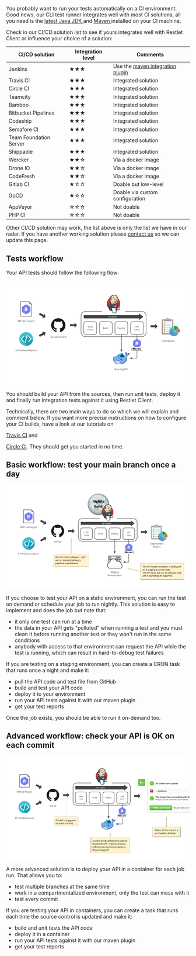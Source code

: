 You probably want to run your tests automatically on a CI environment. Good news, our CLI test runner integrates well
with most CI solutions, all you need is the
<a href="http://www.oracle.com/technetwork/java/javase/downloads/index.html" target="_blank">
latest Java JDK <i class="fa fa-external-link" aria-hidden="true"></i>
</a>
and
<a href="http://maven.apache.org/" target="_blank">
Maven <i class="fa fa-external-link" aria-hidden="true"></i>
</a> installed on your CI machine.

Check in our CI/CD solution list to see if yours integrates well with Restlet Client or influence your choice of
a solution:

|CI/CD solution|Integration level|Comments|
|---|---|---|
|Jenkins|★★★|Use the <a href="https://plugins.jenkins.io/maven-plugin" target="_blank">maven integration plugin <i class="fa fa-external-link" aria-hidden="true"></i></a>|
|Travis CI|★★★|Integrated solution|
|Circle CI|★★★|Integrated solution|
|Teamcity|★★★|Integrated solution|
|Bamboo|★★★|Integrated solution|
|Bitbucket Pipelines|★★★|Integrated solution|
|Codeship|★★★|Integrated solution|
|Semafore CI|★★★|Integrated solution|
|Team Foundation Server|★★★|Integrated solution|
|Shippable|★★★|Integrated solution|
|Wercker|★★☆|Via a docker image|
|Drone IO|★★☆|Via a docker image|
|CodeFresh|★★☆|Via a docker image|
|Gitlab CI|★☆☆|Doable but low-level|
|GoCD|★☆☆|Doable via custom configuration|
|AppVeyor|☆☆☆|Not doable|
|PHP CI|☆☆☆|Not doable|

Other CI/CD solution may work, the list above is only the list we have in our radar. If you have another working
solution please <a href="mailto:support@restlet.com?subject=Could%20you%20try%20this%20CI%2FCD%20solution%3F">contact us</a>
so we can update this page.

## Tests workflow

Your API tests should follow the following flow:

![Test flow](./images/ci-general-schema.png)

You should build your API from the sources, then run unit tests, deploy it and finally run integration tests against it
using Restlet Client.

Technically, there are two main ways to do so which we will explain and comment below. If you want more precise
instructions on how to configure your CI builds, have a look at our tutorials on
<!-- TODO: add the links to the tutorials -->
<a href="" target="_blank">Travis CI<i class="fa fa-external-link" aria-hidden="true"></i></a>
and
<!-- TODO: add the links to the tutorials -->
<a href="" target="_blank">Circle CI<i class="fa fa-external-link" aria-hidden="true"></i></a>.
They should get you started in no time.

<a class="anchor" name="basic-workflow-test-your-main-branch-once-a-day"></a>
## Basic workflow: test your main branch once a day

![Basic workflow](./images/ci_nightly.png)

If you choose to test your API on a static environment, you can run the test on demand or schedule your job to run
nightly. This solution is easy to implement and does the job but note that:

* it only one test can run at a time
* the data in your API gets "polluted" when running a test and you must clean it before running another test or they
won't run in the same conditions
* anybody with access to that environment can request the API while the test is running, which can result in
hard-to-debug test failures

If you are testing on a staging environment, you can create a CRON task that runs once a night and make it:

* pull the API code and test file from GitHub
* build and test your API code
* deploy it to your environment
* run your API tests against it with our maven plugin
* get your test reports

Once the job exists, you should be able to run it on-demand too.

<a class="anchor" name="advanced-workflow-check-your-api-is-ok-on-each-commit"></a>
## Advanced workflow: check your API is OK on each commit

![Advanced workflow](./images/ci_branch.png)


A more advanced solution is to deploy your API in a container for each job run. That allows you to:

* test multiple branches at the same time
* work in a compartmentalized environment, only the test can mess with it
* test every commit

If you are testing your API in containers, you can create a task that runs each time the source control is updated and
make it:

* build and unit tests the API code
* deploy it in a container
* run your API tests against it with our maven plugin
* get your test reports

